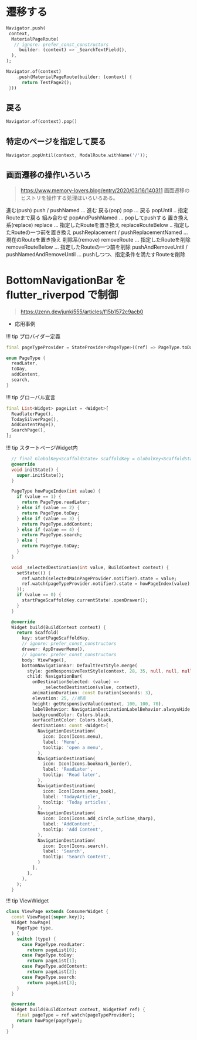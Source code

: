 
# 遷移する
```dart
Navigator.push(
 context,
  MaterialPageRoute(
   // ignore: prefer_const_constructors
     builder: (context) => _SearchTextField(),
  ),
);
```
```dart
Navigator.of(context)
    .push(MaterialPageRoute(builder: (context) {
      return TestPage2();
 }))
```
## 戻る
```dart
Navigator.of(context).pop()
```
## 特定のページを指定して戻る
```dart
Navigator.popUntil(context, ModalRoute.withName('/'));
```


## 画面遷移の操作いろいろ
>https://www.memory-lovers.blog/entry/2020/03/16/140311
画面遷移のヒストリを操作する処理はいろいろある。

進む(push)
push / pushNamed ... 進む
戻る(pop)
pop ... 戻る
popUntil .. 指定Routeまで戻る
組み合わせ
popAndPushNamed ... popしてpushする
置き換え系(replace)
replace ... 指定したRouteを置き換え
replaceRouteBelow .. 指定したRouteの一つ前を置き換え
pushReplacement / pushReplacementNamed ... 現在のRouteを置き換え
削除系(remove)
removeRoute ... 指定したRouteを削除
removeRouteBelow ... 指定したRouteの一つ前を削除
pushAndRemoveUntil / pushNamedAndRemoveUntil ... pushしつつ、指定条件を満たすRouteを削除

# BottomNavigationBar を flutter_riverpod で制御
>https://zenn.dev/junki555/articles/f15b1572c9acb0
- 応用事例

!!! tip プロバイダー定義
```dart
final pageTypeProvider = StateProvider<PageType>((ref) => PageType.toDay);

enum PageType {
  readLater,
  toDay,
  addContent,
  search,
}
```
!!! tip グローバル宣言
```dart
final List<Widget> pageList = <Widget>[
  ReadlaterPage(),
  TodaySilverPage(),
  AddContentPage(),
  SearchPage(),
];
```
!!! tip スタートページWidget内
```dart
  // final GlobalKey<ScaffoldState> scaffoldKey = GlobalKey<ScaffoldState>();
  @override
  void initState() {
    super.initState();
  }

  PageType howPageIndex(int value) {
    if (value == 1) {
      return PageType.readLater;
    } else if (value == 2) {
      return PageType.toDay;
    } else if (value == 3) {
      return PageType.addContent;
    } else if (value == 4) {
      return PageType.search;
    } else {
      return PageType.toDay;
    }
  }

  void _selectedDestination(int value, BuildContext context) {
    setState(() {
      ref.watch(selectedMainPageProvider.notifier).state = value;
      ref.watch(pageTypeProvider.notifier).state = howPageIndex(value);
    });
    if (value == 0) {
      startPageScaffoldKey.currentState!.openDrawer();
    }
  }

  @override
  Widget build(BuildContext context) {
    return Scaffold(
      key: startPageScaffoldKey,
      // ignore: prefer_const_constructors
      drawer: AppDrawerMenu(),
      // ignore: prefer_const_constructors
      body: ViewPage(),
      bottomNavigationBar: DefaultTextStyle.merge(
        style: genResponsiveTextStyle(context, 28, 35, null, null, null),
        child: NavigationBar(
          onDestinationSelected: (value) =>
              _selectedDestination(value, context),
          animationDuration: const Duration(seconds: 3),
          elevation: 25, //標高
          height: getResponsiveValue(context, 100, 100, 70),
          labelBehavior: NavigationDestinationLabelBehavior.alwaysHide,
          backgroundColor: Colors.black,
          surfaceTintColor: Colors.black,
          destinations: const <Widget>[
            NavigationDestination(
              icon: Icon(Icons.menu),
              label: 'Menu',
              tooltip: 'open a menu',
            ),
            NavigationDestination(
              icon: Icon(Icons.bookmark_border),
              label: 'ReadLater',
              tooltip: 'Read later',
            ),
            NavigationDestination(
              icon: Icon(Icons.menu_book),
              label: 'TodayArticle',
              tooltip: 'Today articles',
            ),
            NavigationDestination(
              icon: Icon(Icons.add_circle_outline_sharp),
              label: 'AddContent',
              tooltip: 'Add Content',
            ),
            NavigationDestination(
              icon: Icon(Icons.search),
              label: 'Search',
              tooltip: 'Search Content',
            )
          ],
        ),
      ),
    );
  }
```
!!! tip ViewWidget
```dart
class ViewPage extends ConsumerWidget {
  const ViewPage({super.key});
  Widget howPage(
    PageType type,
  ) {
    switch (type) {
      case PageType.readLater:
        return pageList[0];
      case PageType.toDay:
        return pageList[1];
      case PageType.addContent:
        return pageList[2];
      case PageType.search:
        return pageList[3];
    }
  }

  @override
  Widget build(BuildContext context, WidgetRef ref) {
    final pageType = ref.watch(pageTypeProvider);
    return howPage(pageType);
  }
}
```
